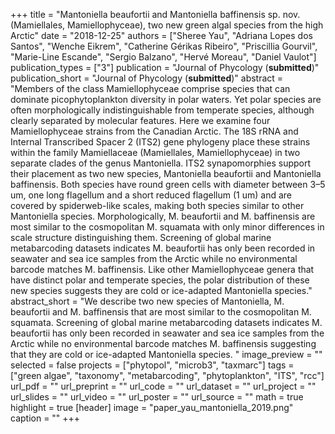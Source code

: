 +++
title = "Mantoniella beaufortii and Mantoniella baffinensis sp. nov. (Mamiellales, Mamiellophyceae), two new green algal species from the high Arctic"
date = "2018-12-25"
authors = ["Sheree Yau", "Adriana Lopes dos Santos", "Wenche Eikrem", "Catherine Gérikas Ribeiro", "Priscillia Gourvil", "Marie-Line Escande",  "Sergio Balzano", "Hervé Moreau", "Daniel Vaulot"]
publication_types = ["3"]
publication = "Journal of Phycology (**submitted**)"
publication_short = "Journal of Phycology (**submitted**)"
abstract = "Members of the class Mamiellophyceae comprise species that can dominate picophytoplankton diversity in polar waters. Yet polar species are often morphologically indistinguishable from temperate species, although clearly separated by molecular features. Here we examine four Mamiellophyceae strains from the Canadian Arctic. The 18S rRNA and Internal Transcribed Spacer 2 (ITS2) gene phylogeny place these strains within the family Mamiellaceae (Mamiellales, Mamiellophyceae) in two separate clades of the genus Mantoniella. ITS2 synapomorphies support their placement as two new species, Mantoniella beaufortii and Mantoniella baffinensis. Both species have round green cells with diameter between 3–5 um, one long flagellum and a short reduced flagellum (1 um) and are covered by spiderweb-like scales, making both species similar to other Mantoniella species. Morphologically, M. beaufortii and M. baffinensis are most similar to the cosmopolitan M. squamata with only minor differences in scale structure distinguishing them. Screening of global marine metabarcoding datasets indicates M. beaufortii has only been recorded in seawater and sea ice samples from the Arctic while no environmental barcode matches M. baffinensis. Like other Mamiellophyceae genera that have distinct polar and temperate species, the polar distribution of these new species suggests they are cold or ice-adapted Mantoniella species."
abstract_short = "We describe two new species of Mantoniella, M. beaufortii and M. baffinensis that are most similar to the cosmopolitan M. squamata. Screening of global marine metabarcoding datasets indicates M. beaufortii has only been recorded in seawater and sea ice samples from the Arctic while no environmental barcode matches M. baffinensis suggesting that they are cold or ice-adapted Mantoniella species. "
image_preview = ""
selected = false
projects = ["phytopol", "microb3", "taxmarc"]
tags = ["green algae", "taxonomy", "metabarcoding", "phytoplankton", "ITS",  "rcc"]
url_pdf = ""
url_preprint = ""
url_code = ""
url_dataset = ""
url_project = ""
url_slides = ""
url_video = ""
url_poster = ""
url_source = ""
math = true
highlight = true
[header]
image = "paper_yau_mantoniella_2019.png"
caption = ""
+++
